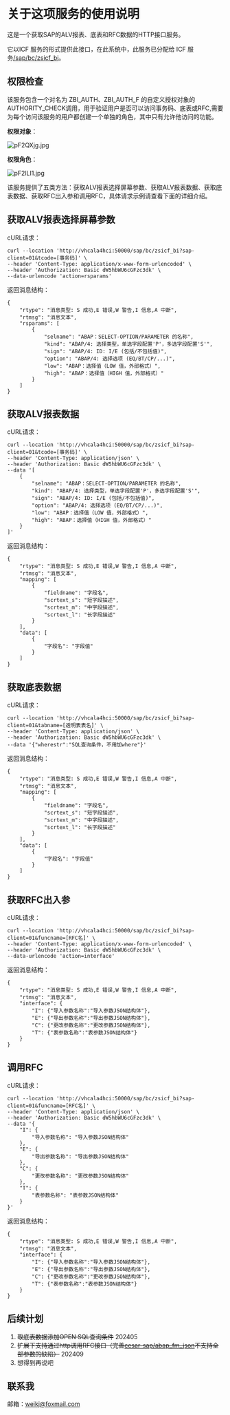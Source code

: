 # 关于这项服务的使用说明
这是一个获取SAP的ALV报表、底表和RFC数据的HTTP接口服务。  
  
它以ICF 服务的形式提供此接口，在此系统中，此服务已分配给 ICF 服务[/sap/bc/zsicf_bi](http://vhcala4hci:50000/sap/bc/zsicf_bi "调用地址")。  

## 权限检查

该服务包含一个对名为 ZBI_AUTH、ZBI_AUTH_F 的自定义授权对象的AUTHORITY_CHECK调用，用于验证用户是否可以访问事务码、底表或RFC,需要为每个访问该服务的用户都创建一个单独的角色，其中只有允许他访问的功能。

**权限对象**：

![pF2QXjg.jpg](https://s21.ax1x.com/2024/03/16/pF2QXjg.jpg)

**权限角色**：

![pF2lLI1.jpg](https://s21.ax1x.com/2024/03/16/pF2lLI1.jpg)

该服务提供了五类方法：获取ALV报表选择屏幕参数、获取ALV报表数据、获取底表数据、获取RFC出入参和调用RFC，具体请求示例请查看下面的详细介绍。
## 获取ALV报表选择屏幕参数
cURL请求：

    curl --location 'http://vhcala4hci:50000/sap/bc/zsicf_bi?sap-client=01&tcode=[事务码]' \
	--header 'Content-Type: application/x-www-form-urlencoded' \
	--header 'Authorization: Basic dW5hbWU6cGFzc3dk' \
	--data-urlencode 'action=rsparams'
返回消息结构：

	{
		"rtype": "消息类型: S 成功,E 错误,W 警告,I 信息,A 中断",
		"rtmsg": "消息文本",
		"rsparams": [
			{
				"selname": "ABAP：SELECT-OPTION/PARAMETER 的名称",
				"kind": "ABAP/4: 选择类型，单选字段配置'P'，多选字段配置'S'",
				"sign": "ABAP/4: ID: I/E (包括/不包括值)",
				"option": "ABAP/4: 选择选项 (EQ/BT/CP/...)",
				"low": "ABAP：选择值（LOW 值，外部格式）",
				"high": "ABAP：选择值（HIGH 值，外部格式）"
			}
		]
	}

## 获取ALV报表数据
cURL请求：

    curl --location 'http://vhcala4hci:50000/sap/bc/zsicf_bi?sap-client=01&tcode=[事务码]' \
	--header 'Content-Type: application/json' \
	--header 'Authorization: Basic dW5hbWU6cGFzc3dk' \
	--data '[
		{
			"selname": "ABAP：SELECT-OPTION/PARAMETER 的名称",
			"kind": "ABAP/4: 选择类型，单选字段配置'P'，多选字段配置'S'",
			"sign": "ABAP/4: ID: I/E (包括/不包括值)",
			"option": "ABAP/4: 选择选项 (EQ/BT/CP/...)",
			"low": "ABAP：选择值（LOW 值，外部格式）",
			"high": "ABAP：选择值（HIGH 值，外部格式）"
		}
	]'

返回消息结构：

	{
		"rtype": "消息类型: S 成功,E 错误,W 警告,I 信息,A 中断",
		"rtmsg": "消息文本",
		"mapping": [
			{
				"fieldname": "字段名",
				"scrtext_s": "短字段描述",
				"scrtext_m": "中字段描述",
				"scrtext_l": "长字段描述"
			}
		],
		"data": [
			{
				"字段名": "字段值"
			}
		]
	}

## 获取底表数据
cURL请求：

    curl --location 'http://vhcala4hci:50000/sap/bc/zsicf_bi?sap-client=01&tabname=[透明表表名]' \
	--header 'Content-Type: application/json' \
	--header 'Authorization: Basic dW5hbWU6cGFzc3dk' \
	--data '{"wherestr":"SQL查询条件，不用加where"}'

返回消息结构：

	{
		"rtype": "消息类型: S 成功,E 错误,W 警告,I 信息,A 中断",
		"rtmsg": "消息文本",
		"mapping": [
			{
				"fieldname": "字段名",
				"scrtext_s": "短字段描述",
				"scrtext_m": "中字段描述",
				"scrtext_l": "长字段描述"
			}
		],
		"data": [
			{
				"字段名": "字段值"
			}
		]
	}
## 获取RFC出入参
cURL请求：

    curl --location 'http://vhcala4hci:50000/sap/bc/zsicf_bi?sap-client=01&funcname=[RFC名]' \
	--header 'Content-Type: application/x-www-form-urlencoded' \
	--header 'Authorization: Basic dW5hbWU6cGFzc3dk' \
	--data-urlencode 'action=interface'
返回消息结构：

    {
		"rtype": "消息类型: S 成功,E 错误,W 警告,I 信息,A 中断",
		"rtmsg": "消息文本",
		"interface": {
			"I": {"导入参数名称":"导入参数JSON结构体"},
			"E": {"导出参数名称":"导出参数JSON结构体"},
			"C": {"更改参数名称":"更改参数JSON结构体"},
			"T": {"表参数名称":"表参数JSON结构体"}
		}
	}
## 调用RFC
cURL请求：

    curl --location 'http://vhcala4hci:50000/sap/bc/zsicf_bi?sap-client=01&funcname=[RFC名]' \
	--header 'Content-Type: application/json' \
	--header 'Authorization: Basic dW5hbWU6cGFzc3dk' \
	--data '{
		"I": {
			"导入参数名称": "导入参数JSON结构体"
		},
		"E": {
			"导出参数名称": "导出参数JSON结构体"
		},
		"C": {
			"更改参数名称": "更改参数JSON结构体"
		},
		"T": {
			"表参数名称": "表参数JSON结构体"
		}
	}'
返回消息结构：

    {
		"rtype": "消息类型: S 成功,E 错误,W 警告,I 信息,A 中断",
		"rtmsg": "消息文本",
		"interface": {
			"I": {"导入参数名称":"导入参数JSON结构体"},
			"E": {"导出参数名称":"导出参数JSON结构体"},
			"C": {"更改参数名称":"更改参数JSON结构体"},
			"T": {"表参数名称":"表参数JSON结构体"}
		}
	}
## 后续计划
1. ~~取底表数据添加OPEN SQL查询条件~~ 202405
2. ~~扩展下支持通过http调用RFC接口（完善[cesar-sap/abap_fm_json](https://github.com/cesar-sap/abap_fm_json "")不支持全部参数的缺陷）~~ 202409
3. 想得到再说吧  
  
## 联系我
邮箱：[weikj@foxmail.com](mailto:weikj@foxmail.com "kkw")
